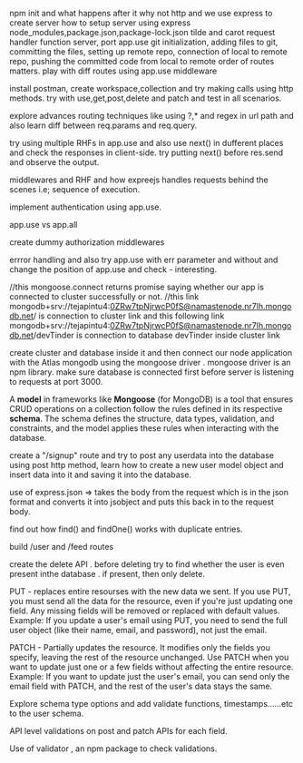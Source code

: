 npm init and what happens after it
why not http and we use express to create server
how to setup server using express
node_modules,package.json,package-lock.json
tilde and carot
request handler function
server, port
app.use
git initialization, adding files to git, committing the files, setting up remote repo, connection of local to remote repo, pushing the committed code from local to remote
order of routes matters. play with diff routes using app.use middleware

install postman, create workspace,collection and try making calls using http methods. try with use,get,post,delete and patch and test in all scenarios.

explore advances routing techniques like using ?,\* and regex in url path and also learn diff between req.params and req.query.

try using multiple RHFs in app.use and also use next() in dufferent places and check the responses in client-side. try putting next() before res.send and observe the output.

middlewares and RHF and how expreejs handles requests behind the scenes i.e; sequence of execution.

implement authentication using app.use.

app.use vs app.all

create dummy authorization middlewares

errror handling and also try app.use with err parameter and without and change the position of app.use and check - interesting.

//this mongoose.connect returns promise saying whether our app is connected to cluster successfully or not.
//this link mongodb+srv://tejapintu4:0ZRw7tpNjrwcP0fS@namastenode.nr7lh.mongodb.net/ is connection to cluster link and this following link mongodb+srv://tejapintu4:0ZRw7tpNjrwcP0fS@namastenode.nr7lh.mongodb.net/devTinder is connection to database devTinder inside cluster link

create cluster and database inside it and then connect our node application with the Atlas mongodb using the mongoose driver . mongoose driver is an npm library. make sure database is connected first before server is listening to requests at port 3000.

A **model** in frameworks like **Mongoose** (for MongoDB) is a tool that ensures CRUD operations on a collection follow the rules defined in its respective **schema**. The schema defines the structure, data types, validation, and constraints, and the model applies these rules when interacting with the database.

create a "/signup"  route and try to post any userdata into the database using post http method, learn how to create a new user model object and insert data into it and saving it into the database.

use of express.json => takes the body from the request which is in the json format and converts it into jsobject and puts this back in to the request body.

find out how find() and findOne() works with duplicate entries.

build /user and /feed routes

create the delete API . before deleting try to find whether the user is even present inthe database . if present, then only delete.

PUT - replaces entire resourses with the new data we sent. If you use PUT, you must send all the data for the resource, even if you're just updating one field. Any missing fields will be removed or replaced with default values.
Example: If you update a user's email using PUT, you need to send the full user object (like their name, email, and password), not just the email.

PATCH - Partially updates the resource. It modifies only the fields you specify, leaving the rest of the resource unchanged.
Use PATCH when you want to update just one or a few fields without affecting the entire resource.
Example: If you want to update just the user's email, you can send only the email field with PATCH, and the rest of the user's data stays the same.

Explore schema type options and add validate functions, timestamps......etc to the user schema.

API level validations on post and patch APIs for each field.

Use of validator , an npm package to check validations.